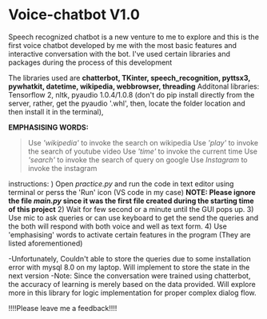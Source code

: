 # Voice-chatbot V1.0

Speech recognized chatbot is a new venture to me to explore and this is the first voice chatbot developed by me with the most basic features and interactive conversation with the bot. I've used certain libraries and packages during the process of this development

The libraries used are **chatterbot, TKinter, speech_recognition, pyttsx3, pywhatkit, datetime, wikipedia, webbrowser, threading**
Additonal libraries: Tensorflow 2, nltk, pyaudio 1.0.4/1.0.8 (don't do pip install directly from the server, rather, get the pyaudio '.whl', then, locate the folder location and then install it in the terminal),  

**EMPHASISING WORDS:**
  > Use _'wikipedia'_ to invoke the search on wikipedia
  > Use _'play'_ to invoke the search of youtube video
  > Use _'time'_ to invoke the current time
  > Use _'search'_ to invoke the search of query on google
  > Use _Instagram_ to invoke the instagram
 
 
instructions:
) Open _practice.py_ and run the code in text editor using terminal or perss the 'Run' icon (VS code in my case) **NOTE: Please ignore the file _main.py_ since it was the first file created during the starting time of this project**
2) Wait for few second or a minute until the GUI pops up.
3) Use mic to ask queries or can use keyboard to get the send the queries and the both will respond with both voice and well as text form.
4) Use 'emphasising' words to activate certain features in the program (They are listed aforementioned)

-Unfortunately, Couldn't able to store the queries due to some installation error with mysql 8.0 on my laptop. Will implement to store the state in the next version
-Note: Since the conversation were trained using chatterbot, the accuracy of learning is merely based on the data provided. Will explore more in this library for logic implementation for proper complex dialog flow. 

!!!!Please leave me a feedback!!!!

